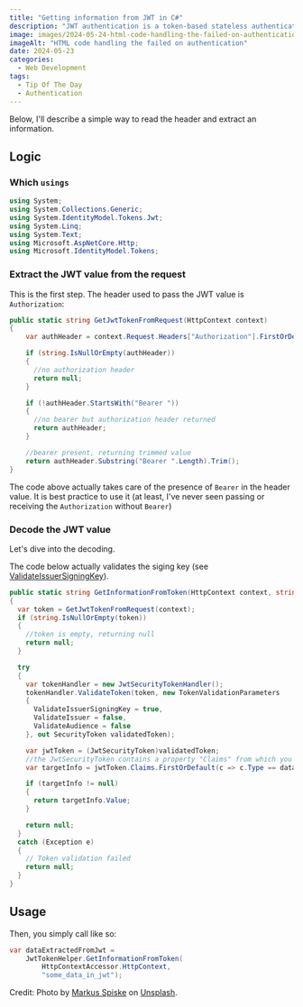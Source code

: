 ```yaml
---
title: "Getting information from JWT in C#"
description: "JWT authentication is a token-based stateless authentication mechanism. It is popularly used as a client-side-based stateless session and it is typically encoded & signed. But how do you decode it? Let's look at this."
image: images/2024-05-24-html-code-handling-the-failed-on-authentication.jpg
imageAlt: "HTML code handling the failed on authentication"
date: 2024-05-23
categories:
  - Web Development
tags:
  - Tip Of The Day
  - Authentication
---
```


Below, I'll describe a simple way to read the header and extract an information.

## Logic

### Which `usings`

```csharp
using System;
using System.Collections.Generic;
using System.IdentityModel.Tokens.Jwt;
using System.Linq;
using System.Text;
using Microsoft.AspNetCore.Http;
using Microsoft.IdentityModel.Tokens;
```

### Extract the JWT value from the request

This is the first step. The header used to pass the JWT value is `Authorization`:

```csharp
public static string GetJwtTokenFromRequest(HttpContext context)
{
    var authHeader = context.Request.Headers["Authorization"].FirstOrDefault();

    if (string.IsNullOrEmpty(authHeader))
    {
      //no authorization header
      return null;
    }

    if (!authHeader.StartsWith("Bearer "))
    {
      //no bearer but authorization header returned
      return authHeader;
    }

    //bearer present, returning trimmed value
    return authHeader.Substring("Bearer ".Length).Trim();
}
```

The code above actually takes care of the presence of `Bearer` in the header value. It is best practice to use it (at least, I've never seen passing or receiving the `Authorization` without `Bearer`)

### Decode the JWT value

Let's dive into the decoding.

The code below actually validates the siging key (see [ValidateIssuerSigningKey](https://learn.microsoft.com/en-us/dotnet/api/microsoft.identitymodel.tokens.tokenvalidationparameters.validateissuersigningkey?view=msal-web-dotnet-latest#microsoft-identitymodel-tokens-tokenvalidationparameters-validateissuersigningkey)).

```csharp
public static string GetInformationFromToken(HttpContext context, string dataProp)
{
  var token = GetJwtTokenFromRequest(context);
  if (string.IsNullOrEmpty(token))
  {
    //token is empty, returning null
    return null;
  }

  try
  {
    var tokenHandler = new JwtSecurityTokenHandler();
    tokenHandler.ValidateToken(token, new TokenValidationParameters
    {
      ValidateIssuerSigningKey = true,
      ValidateIssuer = false,
      ValidateAudience = false
    }, out SecurityToken validatedToken);

    var jwtToken = (JwtSecurityToken)validatedToken;
    //the JwtSecurityToken contains a property "Claims" from which you extract a data property that you want to read
    var targetInfo = jwtToken.Claims.FirstOrDefault(c => c.Type == dataProp);

    if (targetInfo != null)
    {
      return targetInfo.Value;
    }

    return null;
  }
  catch (Exception e)
  {
    // Token validation failed
    return null;
  }
}
```

## Usage

Then, you simply call like so:

```csharp
var dataExtractedFromJwt =
    JwtTokenHelper.GetInformationFromToken(
        HttpContextAccessor.HttpContext,
        "some_data_in_jwt");
```

Credit: Photo by [Markus Spiske](https://unsplash.com/@markusspiske?utm_content=creditCopyText&utm_medium=referral&utm_source=unsplash) on [Unsplash](https://unsplash.com/photos/text-6pflEeSzGUo?utm_content=creditCopyText&utm_medium=referral&utm_source=unsplash).
